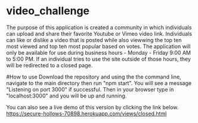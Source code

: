 # video_challenge
The purpose of this application is created a community in which individuals can upload and share their favorite Youtube or Vimeo video link. 
Individuals can like or dislike a video that is posted while also viewwing the top ten most viewed and top ten most popular based on votes.
The application will only be available for use during business hours - Monday - Friday 9:00 AM to 5:00 PM. 
If an individual tries to use the site outside of those hours, they will be redirected to a closed page. 

#How to use
Download the repository and using the the command line, navigate to the main directory then run "npm start".
You will see a message "Listening on port 3000" if successful. 
Then in your browser type in "localhost:3000" and you will be up and running. 

You can also see a live demo of this version by clicking the link below.
https://secure-hollows-70898.herokuapp.com/views/closed.html

